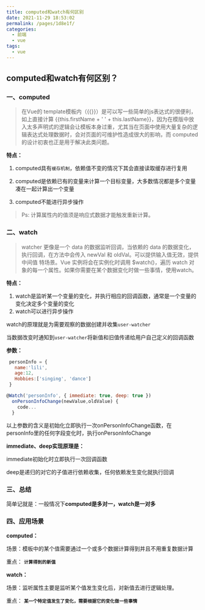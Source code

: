 ```yaml
---
title: computed和watch有何区别
date: 2021-11-29 18:53:02
permalink: /pages/1d8e1f/
categories:
  - 前端
  - vue
tags:
  - vue
---
```


## **computed**和watch有何区别？

### 一、computed



>在Vue的 template模板内（{{}}）是可以写一些简单的js表达式的很便利，如上直接计算 {{this.firstName + ' ' + this.lastName}}，因为在模版中放入太多声明式的逻辑会让模板本身过重，尤其当在页面中使用大量复杂的逻辑表达式处理数据时，会对页面的可维护性造成很大的影响，而 computed 的设计初衷也正是用于解决此类问题。



**特点：**

1. computed具有`缓存机制`，依赖值不变的情况下其会直接读取缓存进行复用

2. computed是依赖已有的变量来计算一个目标变量，大多数情况都是多个变量凑在一起计算出一个变量

3. computed不能进行异步操作

   

> Ps: 计算属性内的值须是响应式数据才能触发重新计算。





### 二、watch



>watcher 更像是一个 data 的数据监听回调，当依赖的 data 的数据变化，执行回调，在方法中会传入 newVal 和 oldVal。可以提供输入值无效，提供中间值 特场景。Vue 实例将会在实例化时调用 $watch()，遍历 watch 对象的每一个属性。如果你需要在某个数据变化时做一些事情，使用watch。



**特点：**

1. watch是监听某一个变量的变化，并执行相应的回调函数，通常是一个变量的变化决定多个变量的变化
2. watch可以进行异步操作



watch的原理就是为需要观察的数据创建并收集`user-watcher`

当数据改变时通知到`user-watcher`将新值和旧值传递给用户自己定义的回调函数



**参数：**

```js
 personInfo = {
   name:'lili',
   age:12,
   Hobbies:['singing', 'dance']
 }

@Watch('personInfo', { immediate: true, deep: true })
  onPersonInfoChange(newValue,oldValue) {
    code...
  }
```

以上参数的含义是初始化立即执行一次onPersonInfoChange函数，在personInfo里的任何字段变化时，执行onPersonInfoChange

**immediate、deep实现原理是：**

immediate初始化时立即执行一次回调函数

deep是递归的对它的子值进行依赖收集，任何依赖发生变化就执行回调





### 三、总结

简单记就是：一般情况下**computed是多对一，watch是一对多**



### 四、应用场景



**computed：**

场景：模板中的某个值需要通过一个或多个数据计算得到并且不用重复数据计算

重点：  **`计算得到的新值`**



**watch：**

场景：监听属性主要是监听某个值发生变化后，对新值去进行逻辑处理。

重点：  **`某一个特定值发生了变化，需要根据它的变化做一些事情`**

​	